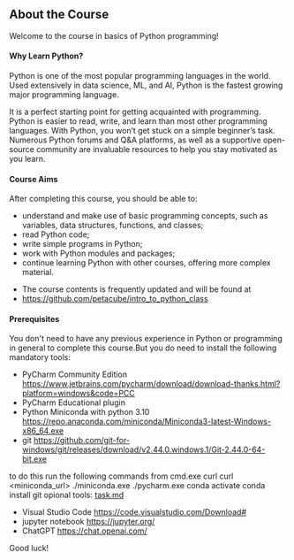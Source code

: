 ## About the Course

Welcome to the course in basics of Python programming!

#### Why Learn Python?
Python is one of the most popular programming languages in the world.
Used extensively in data science, ML, and AI, Python is the fastest growing major programming language.

It is a perfect starting point for getting acquainted with programming.
Python is easier to read, write, and learn than most other programming languages.
With Python, you won’t get stuck on a simple beginner’s task.
Numerous Python forums and Q&A platforms, as well as a supportive open-source community are invaluable resources to help you stay motivated as you learn.

#### Course Aims

After completing this course, you should be able to:

- understand and make use of basic programming concepts, such as variables, data structures, functions, and classes;
- read Python code;
- write simple programs in Python;
- work with Python modules and packages;
- continue learning Python with other courses, offering more complex material.

* The course contents is frequently updated and will be found at 
* https://github.com/petacube/intro_to_python_class

#### Prerequisites

You don't need to have any previous experience in Python or programming in general 
to complete this course.But you do need to install the following mandatory 
tools:
* PyCharm Community Edition https://www.jetbrains.com/pycharm/download/download-thanks.html?platform=windows&code=PCC
* PyCharm Educational plugin
* Python Miniconda with python 3.10 https://repo.anaconda.com/miniconda/Miniconda3-latest-Windows-x86_64.exe
* git https://github.com/git-for-windows/git/releases/download/v2.44.0.windows.1/Git-2.44.0-64-bit.exe

to do this run the following commands from cmd.exe
curl <pycharmm url>
curl <miniconda_url>
./miniconda.exe
./pycharm.exe conda activate <env> conda install git
opional tools: [task.md](task.md)
* Visual Studio Code https://code.visualstudio.com/Download#
* jupyter notebook https://jupyter.org/
* ChatGPT https://chat.openai.com/



Good luck!
